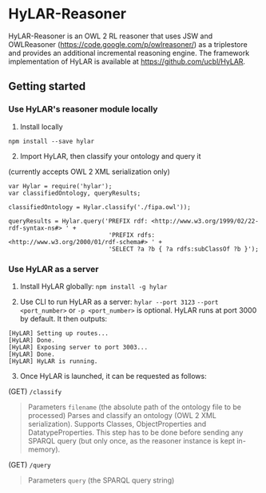 # HyLAR-Reasoner #

HyLAR-Reasoner is an OWL 2 RL reasoner that uses JSW and OWLReasoner (https://code.google.com/p/owlreasoner/) as a triplestore and provides an additional incremental reasoning engine. The framework implementation of HyLAR is available at https://github.com/ucbl/HyLAR.

## Getting started ##

### Use HyLAR's reasoner module locally ###

1) Install locally

`npm install --save hylar`

2) Import HyLAR, then classify your ontology and query it

(currently accepts OWL 2 XML serialization only)

```
var Hylar = require('hylar');
var classifiedOntology, queryResults;

classifiedOntology = Hylar.classify('./fipa.owl'));

queryResults = Hylar.query('PREFIX rdf: <http://www.w3.org/1999/02/22-rdf-syntax-ns#> ' +
                            'PREFIX rdfs: <http://www.w3.org/2000/01/rdf-schema#> ' +
                            'SELECT ?a ?b { ?a rdfs:subClassOf ?b }');
```

### Use HyLAR as a server ###

1) Install HyLAR globally:
`npm install -g hylar`

2) Use CLI to run HyLAR as a server:
`hylar --port 3123`
`--port <port_number>` or `-p <port_number>` is optional. HyLAR runs at port 3000 by default.
It then outputs:
```
[HyLAR] Setting up routes...
[HyLAR] Done.
[HyLAR] Exposing server to port 3003...
[HyLAR] Done.
[HyLAR] HyLAR is running.
```

3) Once HyLAR is launched, it can be requested as follows:

(GET) `/classify`
> Parameters
`filename` (the absolute path of the ontology file to be processed)
Parses and classify an ontology (OWL 2 XML serialization). Supports Classes, ObjectProperties and DatatypeProperties. This step has to be done before sending any SPARQL query (but only once, as the reasoner instance is kept in-memory).

(GET) `/query`
> Parameters
`query` (the SPARQL query string)